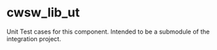 # cwsw_lib_ut

Unit Test cases for this component. Intended to be a submodule of the integration project.

